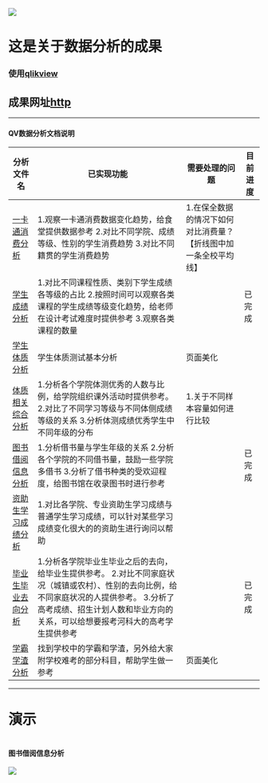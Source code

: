 ![](http://global.qlik.com/images/interface/chrome/logo.png)
#  这是关于数据分析的成果
###  使用[qlikview](https://www.qlik.com)

## 成果网址[http](http://210.43.0.189/qlikview/index.htm)

------------
#### QV数据分析文档说明
|    分析文件名 |  已实现功能  |  需要处理的问题  |   目前进度  |
| -------------| ---------- | -------------- | ---------- 
|[一卡通消费分析]()  | 1.观察一卡通消费数据变化趋势，给食堂提供数据参考  2.对比不同学院、成绩等级、性别的学生消费趋势      3.对比不同籍贯的学生消费趋势   |1.在保全数据的情况下如何对比消费量？【折线图中加一条全校平均线】||
|[学生成绩分析]()|1.对比不同课程性质、类别下学生成绩各等级的占比        2.按照时间可以观察各类课程的学生成绩等级变化趋势，给老师在设计考试难度时提供参考       3.观察各类课程的数量|| 已完成 |       
|[学生体质分析]()|学生体质测试基本分析|页面美化||
|[体质相关综合分析]()|1.分析各个学院体测优秀的人数与比例，给学院组织课外活动时提供参考。    2.对比了不同学习等级与不同体侧成绩等级的关系         3.分析体测成绩优秀学生中不同年级的分布|1.关于不同样本容量如何进行比较||
|[图书借阅信息分析](https://github.com/ggzhang0071/ipv6Project/tree/master/QV%E6%95%B0%E6%8D%AE%E5%88%86%E6%9E%90#%E5%9B%BE%E4%B9%A6%E5%80%9F%E9%98%85%E4%BF%A1%E6%81%AF%E5%88%86%E6%9E%90)|1.分析借书量与学生年级的关系       2.分析各个学院的不同借书量，鼓励一些学院多借书        3.分析了借书种类的受欢迎程度，给图书馆在收录图书时进行参考||已完成|
|[资助生学习成绩分析]()|1.对比各学院、专业资助生学习成绩与普通学生学习成绩，可以针对某些学习成绩变化很大的的资助生进行询问以帮助|||
|[毕业生毕业去向分析]()|1.分析各学院毕业生毕业之后的去向，给毕业生提供参考。  2.对比不同家庭状况（城镇或农村）、性别的去向比例，给不同家庭状况的人提供参考。        3.分析了高考成绩、招生计划人数和毕业方向的关系，可以给想要报考河科大的高考学生提供参考||已完成|
|[学霸学渣分析]()|找到学校中的学霸和学渣，另外给大家附学校难考的部分科目，帮助学生做一参考|页面美化||

------------------
# 演示


![]()
#### 图书借阅信息分析
![](https://github.com/ggzhang0071/ipv6Project/blob/master/QV%E6%95%B0%E6%8D%AE%E5%88%86%E6%9E%90/%E5%9B%BE%E4%B9%A6%E5%80%9F%E9%98%85%E4%BF%A1%E6%81%AF%E5%88%86%E6%9E%90.png?raw=true)

![]()
